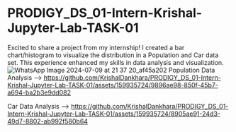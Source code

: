 # PRODIGY_DS_01-Intern-Krishal-Jupyter-Lab-TASK-01
Excited to share a project from my internship! I created a bar chart/histogram to visualize the distribution in a Population and Car data set. This experience enhanced my skills in data analysis and visualization. 
![WhatsApp Image 2024-07-09 at 21 37 20_af45a202](https://github.com/KrishalDankhara/PRODIGY_DS_01-Intern-Krishal-Jupyter-Lab-TASK-01/assets/159935724/52328fc6-230c-4570-bdb1-83558c339547)
Population Data Analysis --> https://github.com/KrishalDankhara/PRODIGY_DS_01-Intern-Krishal-Jupyter-Lab-TASK-01/assets/159935724/9896ae98-850f-45b7-a694-ba2b3e9dd082

Car Data Analysis --> https://github.com/KrishalDankhara/PRODIGY_DS_01-Intern-Krishal-Jupyter-Lab-TASK-01/assets/159935724/8905ae91-24d3-49d7-8802-ab992f580b64
